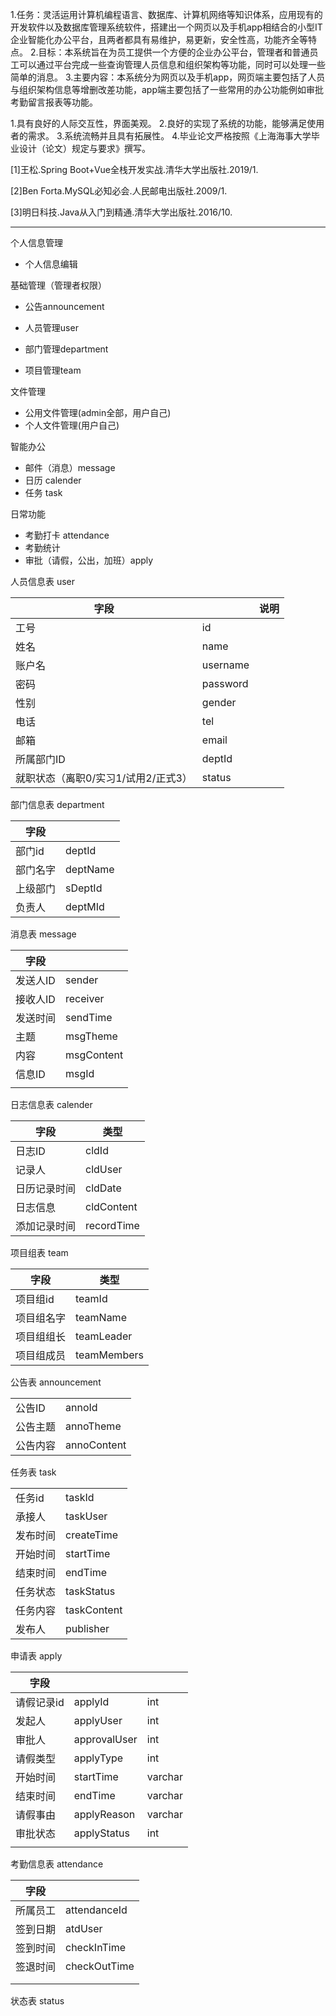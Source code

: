 

1.任务：灵活运用计算机编程语言、数据库、计算机网络等知识体系，应用现有的开发软件以及数据库管理系统软件，搭建出一个网页以及手机app相结合的小型IT企业智能化办公平台，且两者都具有易维护，易更新，安全性高，功能齐全等特点。
2.目标：本系统旨在为员工提供一个方便的企业办公平台，管理者和普通员工可以通过平台完成一些查询管理人员信息和组织架构等功能，同时可以处理一些简单的消息。
3.主要内容：本系统分为网页以及手机app，网页端主要包括了人员与组织架构信息等增删改差功能，app端主要包括了一些常用的办公功能例如审批考勤留言报表等功能。

1.具有良好的人际交互性，界面美观。
2.良好的实现了系统的功能，能够满足使用者的需求。
3.系统流畅并且具有拓展性。
4.毕业论文严格按照《上海海事大学毕业设计（论文）规定与要求》撰写。



[1]王松.Spring Boot+Vue全栈开发实战.清华大学出版社.2019/1.

[2]Ben Forta.MySQL必知必会.人民邮电出版社.2009/1.

[3]明日科技.Java从入门到精通.清华大学出版社.2016/10.



---

个人信息管理

- 个人信息编辑

基础管理（管理者权限）

- 公告announcement

- 人员管理user
- 部门管理department
- 项目管理team

文件管理

- 公用文件管理(admin全部，用户自己)
- 个人文件管理(用户自己)

智能办公

- 邮件（消息）message
- 日历 calender
- 任务 task

日常功能

- 考勤打卡 attendance
- 考勤统计
- 审批（请假，公出，加班）apply





人员信息表 user

| 字段                                |          | 说明 |
| ----------------------------------- | -------- | ---- |
| 工号                                | id       |      |
| 姓名                                | name     |      |
| 账户名                              | username |      |
| 密码                                | password |      |
| 性别                                | gender   |      |
| 电话                                | tel      |      |
| 邮箱                                | email    |      |
| 所属部门ID                          | deptId   |      |
| 就职状态（离职0/实习1/试用2/正式3） | status   |      |





部门信息表 department

| 字段     |          |
| -------- | -------- |
| 部门id   | deptId   |
| 部门名字 | deptName |
| 上级部门 | sDeptId  |
| 负责人   | deptMId  |



消息表 message

| 字段     |            |
| -------- | ---------- |
| 发送人ID | sender     |
| 接收人ID | receiver   |
| 发送时间 | sendTime   |
| 主题     | msgTheme   |
| 内容     | msgContent |
| 信息ID   | msgId      |
|          |            |

日志信息表 calender

| 字段         | 类型       |
| ------------ | ---------- |
| 日志ID       | cldId      |
| 记录人       | cldUser    |
| 日历记录时间 | cldDate    |
| 日志信息     | cldContent |
| 添加记录时间 | recordTime |



项目组表 team

| 字段       | 类型        |
| ---------- | ----------- |
| 项目组id   | teamId      |
| 项目组名字 | teamName    |
| 项目组组长 | teamLeader  |
| 项目组成员 | teamMembers |



公告表 announcement

|          |             |
| -------- | ----------- |
| 公告ID   | annoId      |
| 公告主题 | annoTheme   |
| 公告内容 | annoContent |

任务表 task

|          |             |
| -------- | ----------- |
| 任务id   | taskId      |
| 承接人   | taskUser    |
| 发布时间 | createTime  |
| 开始时间 | startTime   |
| 结束时间 | endTime     |
| 任务状态 | taskStatus  |
| 任务内容 | taskContent |
| 发布人   | publisher   |



申请表 apply

| 字段     |      | |
| -------- | ---- | -------- |
|请假记录id|applyId| int |
| 发起人   | applyUser | int |
| 审批人   | approvalUser | int |
| 请假类型 | applyType | int |
| 开始时间 | startTime | varchar |
| 结束时间 | endTime | varchar |
| 请假事由 | applyReason | varchar |
| 审批状态 | applyStatus | int |
|          |      | |



考勤信息表 attendance

| 字段     |              |
| -------- | ------------ |
| 所属员工 | attendanceId |
| 签到日期 | atdUser      |
| 签到时间 | checkInTime  |
| 签退时间 | checkOutTime |
|          |              |
|          |              |



状态表 status



